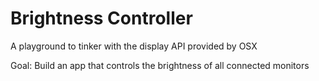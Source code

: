 # Brightness Controller

A playground to tinker with the display API provided by OSX

Goal: Build an app that controls the brightness of all connected monitors 

